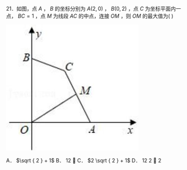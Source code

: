 21．如图，点 $A$ ， $B$ 的坐标分别为 $A ( 2 , 0 )$ ， $B ( 0 , 2 )$ ，点 $C$ 为坐标平面内一点， $B C = 1$ ，点 $M$ 为线段 $A C$ 的中点，连接 $O M$ ，则 $O M$ 的最大值为( )

![](<../../qs_image_DB/专题2-4_瓜豆轨最值模型：为什么我们喜欢手拉手（直线与曲线）（解析版）_/e8c4acf236f9aca765882a30447e49e6c51f25ca97ed31e059a13e70339a8279.jpg>)

A． $\sqrt { 2 } + 1$ B． 12  C． $2 \sqrt { 2 } + 1$ D． 12 2  2
